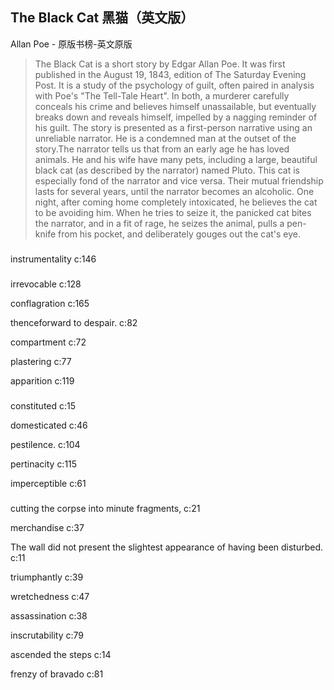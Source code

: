 ## The Black Cat 黑猫（英文版）

Allan Poe  -  原版书榜-英文原版

> The Black Cat is a short story by Edgar Allan Poe. It was first published in the August 19, 1843, edition of The Saturday Evening Post. It is a study of the psychology of guilt, often paired in analysis with Poe's "The Tell-Tale Heart". In both, a murderer carefully conceals his crime and believes himself unassailable, but eventually breaks down and reveals himself, impelled by a nagging reminder of his guilt. The story is presented as a first-person narrative using an unreliable narrator. He is a condemned man at the outset of the story.The narrator tells us that from an early age he has loved animals. He and his wife have many pets, including a large, beautiful black cat (as described by the narrator) named Pluto. This cat is especially fond of the narrator and vice versa. Their mutual friendship lasts for several years, until the narrator becomes an alcoholic. One night, after coming home completely intoxicated, he believes the cat to be avoiding him. When he tries to seize it, the panicked cat bites the narrator, and in a fit of rage, he seizes the animal, pulls a pen-knife from his pocket, and deliberately gouges out the cat's eye.

### 

instrumentality c:146

### 

irrevocable c:128

conflagration c:165

thenceforward to despair. c:82

compartment c:72

 plastering c:77

 apparition c:119

### 

constituted c:15

domesticated c:46

pestilence. c:104

pertinacity c:115

imperceptible c:61

### 

cutting the corpse into minute fragments, c:21

merchandise c:37

The wall did not present the slightest appearance of having been disturbed.  c:11

triumphantly c:39

wretchedness c:47

assassination c:38

inscrutability c:79

ascended the steps c:14

frenzy of bravado c:81
